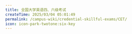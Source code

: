 ```yaml
---
title: 全国大学英语四、六级考试
createTime: 2025/03/04 05:01:49
permalink: /campus-wiki/credential-skillful-exams/CET/
icon: icon-park-twotone:six-key
---
```


